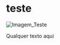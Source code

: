# teste

![Imagem_Teste](https://github.com/user-attachments/assets/bc06d08e-29de-43f6-88e1-6e0264b89154)

Qualquer texto aqui
